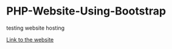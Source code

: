 # PHP-Website-Using-Bootstrap
testing website hosting 

<a href="https://sameersingh95.github.io/">Link to the website</a>
